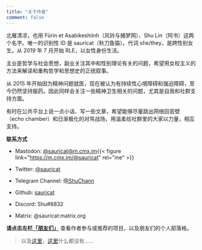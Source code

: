 ```yaml
---
title: "关于作者"
comment: false
---
```


北雁清凉，也用 Fūrin et Asabikeshiinh（风铃与捕梦网）、Shu Lin（阿书）这两个名字。唯一的识别性 ID 是 sauricat（秋刀鱼猫）。代词 she/they，是跨性别女生。从 2019 年 7 月开始 RLE，以女性身份生活。

主业是哲学与社会思想，副业关注其中和性别理论有关的问题，希望用女权主义的方法来解读和重构哲学和思想史的正统叙事。

从 2015 年开始因为精神问题就医，现在被认为有持续性心境障碍和强迫障碍，至今仍然坚持服药。因此同样会关注一些精神卫生相关的问题，尤其是自我和社群支持方面。

有时在公共平台上说一点小话、写一些文章，希望能够尽量跳出网络回音壁（echo chamber）和日渐极化的对骂战场，用温柔给社群里的大家以力量，相互支持。

**联系方式**

* Mastodon: [@sauricat@m.cmx.im](https://m.cmx.im/@sauricat){{< figure link="https://m.cmx.im/@sauricat" rel="me" >}}

* Twitter: [@sauricat](https://twitter.com/sauricat)
 
* Telegram Channel: [@ShuChann](https://t.me/ShuChann)

* Github: [sauricat](https://github.com/sauricat)

* Discord: Shu#8832

* Matrix: @sauricat:matrix.org


**请点击左栏[「朋友们」](../friends)** 查看作者参与或推荐的项目，以及朋友们的个人部落格。

> 以及[这里](../fragments)，[这里](../fragments)什么都没有……
